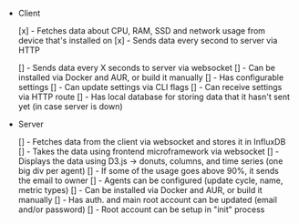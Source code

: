 - Client

  [x] - Fetches data about CPU, RAM, SSD and network usage from device that's installed on
  [x] - Sends data every second to server via HTTP

  [] - Sends data every X seconds to server via websocket
  [] - Can be installed via Docker and AUR, or build it manually
  [] - Has configurable settings
  [] - Can update settings via CLI flags
  [] - Can receive settings via HTTP route
  [] - Has local database for storing data that it hasn't sent yet (in case server is down)

- Server

  [] - Fetches data from the client via websocket and stores it in InfluxDB
  [] - Takes the data using frontend microframework via websocket
  [] - Displays the data using D3.js -> donuts, columns, and time series (one big div per agent)
  [] - If some of the usage goes above 90%, it sends the email to owner
  [] - Agents can be configured (update cycle, name, metric types)
  [] - Can be installed via Docker and AUR, or build it manually
  [] - Has auth. and main root account can be updated (email and/or password)
  [] - Root account can be setup in "init" process
